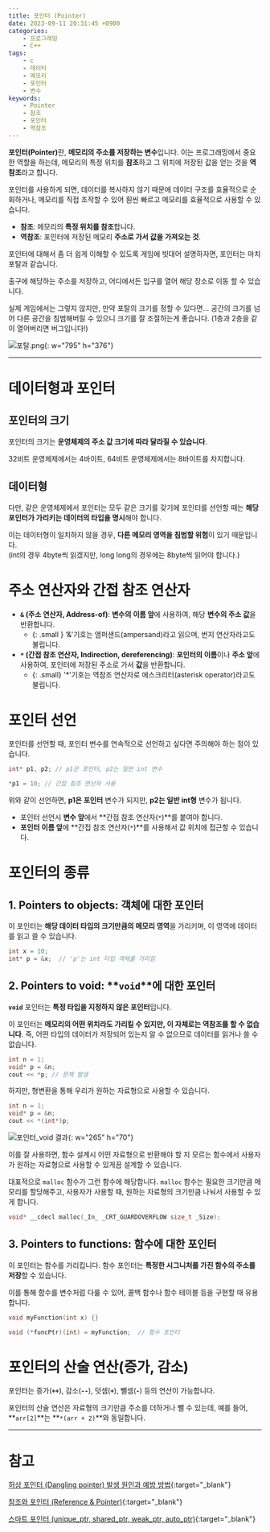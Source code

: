 ```yaml
---
title: 포인터 (Pointer)
date: 2023-09-11 20:31:45 +0900
categories:
    - 프로그래밍
    - C++
tags:
    - c
    - 데이터
    - 메모리
    - 포인터
    - 변수
keywords:
    - Pointer
    - 참조
    - 포인터
    - 역참조
---
```


<span class="keyword">**포인터(Pointer)**</span>란, <span class="font_highlight">**메모리의 주소를 저장하는 변수**</span>입니다. 이는 프로그래밍에서 중요한 역할을 하는데, 메모리의 특정 위치를 **참조**하고 그 위치에 저장된 값을 얻는 것을 **역참조**라고 합니다.

포인터를 사용하게 되면, 데이터를 복사하지 않기 때문에 데이터 구조를 효율적으로 순회하거나, 메모리를 직접 조작할 수 있어 훤씬 빠르고 메모리를 효율적으로 사용할 수 있습니다.

- <span class="important">**참조**</span>: 메모리의 **특정 위치를 참조**합니다.
- <span class="important">**역참조**</span>: 포인터에 저장된 메모리 **주소로 가서 값을 가져오는 것**.

포인터에 대해서 좀 더 쉽게 이해할 수 있도록 게임에 빗대어 설명하자면, 포인터는 마치 포탈과 같습니다.

출구에 해당하는 주소를 저장하고, 어디에서든 입구를 열어 해당 장소로 이동 할 수 있습니다.

실제 게임에서는 그렇지 않지만, 만약 포탈의 크기를 정할 수 있다면… 공간의 크기를 넘어 다른 공간을 침범해버릴 수 있으니 크기를 잘 조절하는게 좋습니다. (1층과 2층을 같이 열어버리면 버그입니다!)

![포탈.png](https://img1.daumcdn.net/thumb/R1280x0/?scode=mtistory2&fname=https%3A%2F%2Fblog.kakaocdn.net%2Fdn%2Fd1eF1K%2Fbtstxkw8oCx%2FHKMX3ulxIkhxpgVt9aPz70%2Fimg.png){: w="795" h="376"}

---

# 데이터형과 포인터

## 포인터의 크기

포인터의 크기는 <span class="font_highlight">**운영체제의 주소 값 크기에 따라 달라질 수 있습니다**</span>. 

32비트 운영체제에서는 4바이트, 64비트 운영체제에서는 8바이트를 차지합니다.

## 데이터형

다만, 같은 운영체제에서 포인터는 모두 같은 크기를 갖기에 포인터를 선언할 때는 **해당 포인터가 가리키는 데이터의 타입을 명시**해야 합니다.

이는 데이터형이 일치하지 않을 경우, **다른 메모리 영역을 침범할 위험**이 있기 때문입니다. <br> (int의 경우 4byte씩 읽겠지만, long long의 경우에는 8byte씩 읽어야 합니다.)

# **주소 연산자와 간접 참조 연산자**

- **`&` <span class="small">(주소 연산자, Address-of)</span>**: **변수의 이름 앞**에 사용하여, 해당 **변수의 주소 값**을 반환합니다.
    - {: .small } ‘&'기호는 앰퍼샌드(ampersand)라고 읽으며, 번지 연산자라고도 불립니다.
- **`*` <span class="small">(간접 참조 연산자, Indirection, dereferencing)</span>**: **포인터의 이름**이나 **주소 앞**에 사용하여, 포인터에 저장된 주소로 가서 **값**을 반환합니다.
    - {: .small} '*'기호는 역참조 연산자로 에스크리터(asterisk operator)라고도 불립니다.

# 포인터 선언

포인터를 선언할 때, 포인터 변수를 연속적으로 선언하고 싶다면 주의해야 하는 점이 있습니다.

```cpp
int* p1, p2; // p1은 포인터, p2는 일반 int 변수

*p1 = 10; // 간접 참조 연산자 사용
```

위와 같이 선언하면, **p1은 포인터** 변수가 되지만, **p2는 일반 int형** 변수가 됩니다.

- 포인터 선언시 **변수 앞**에서 **간접 참조 연산자(`*`)**를 붙여야 합니다.
- **포인터 이름 앞**에 **간접 참조 연산자(`*`)**를 사용해서 값 위치에 접근할 수 있습니다.

# 포인터의 종류

## 1. Pointers to objects: 객체에 대한 포인터

이 포인터는 <span class="font_highlight">**해당 데이터 타입의 크기만큼의 메모리 영역**</span>을 가리키며, 이 영역에 데이터를 읽고 쓸 수 있습니다.

```cpp
int x = 10;
int* p = &x;  // 'p'는 int 타입 객체를 가리킴
```

## 2. Pointers to void: **`void`**에 대한 포인터

**`void`** 포인터는 <span class="font_highlight">**특정 타입을 지정하지 않은 포인터**</span>입니다.

이 포인터는 **메모리의 어떤 위치라도 가리킬 수 있지만, 이 자체로는 역참조를 할 수 없습니다**. 즉, 어떤 타입의 데이터가 저장되어 있는지 알 수 없으므로 데이터를 읽거나 쓸 수 없습니다.

```cpp
int n = 1;
void* p = &n;
cout << *p; // 문제 발생
```

하지만, 형변환을 통해 우리가 원하는 자료형으로 사용할 수 있습니다.

```cpp
int n = 1;
void* p = &n;
cout << *(int*)p;
```

![포인터_void 결과](https://drive.google.com/uc?export=view&id=19wyGtctLiYhI7xmTDgMeXYAUegBY04Aw&usp=drive_fs){: w="265" h="70"}

이를 잘 사용하면, 함수 설계시 어떤 자료형으로 반환해야 할 지 모르는 함수에서 사용자가 원하는 자료형으로 사용할 수 있게끔 설계할 수 있습니다.

대표적으로 `malloc` 함수가 그런 함수에 해당합니다. `malloc` 함수는 필요한 크기만큼 메모리를 할당해주고, 사용자가 사용할 때, 원하는 자료형의 크기만큼 나눠서 사용할 수 있게 합니다.

```cpp
void* __cdecl malloc(_In_ _CRT_GUARDOVERFLOW size_t _Size);
```

## 3. Pointers to functions: 함수에 대한 포인터

이 포인터는 함수를 가리킵니다. 함수 포인터는 <span class="font_highlight">**특정한 시그니처를 가진 함수의 주소를 저장**</span>할 수 있습니다.

이를 통해 함수를 변수처럼 다룰 수 있어, 콜백 함수나 함수 테이블 등을 구현할 때 유용합니다.

```cpp
void myFunction(int x) {}

void (*funcPtr)(int) = myFunction;  // 함수 포인터
```

# 포인터의 산술 연산(증가, 감소)

포인터는 증가(**`++`**), 감소(**`--`**), 덧셈(**`+`**), 뺄셈(**`-`**) 등의 연산이 가능합니다.

포인터의 산술 연산은 자료형의 크기만큼 주소를 더하거나 뺄 수 있는데, 예를 들어, **`arr[2]`**는 **`*(arr + 2)`**와 동일합니다.


---

# 참고

[허상 포인터 (Dangling pointer) 발생 원인과 예방 방법](/posts/%ED%97%88%EC%83%81-%ED%8F%AC%EC%9D%B8%ED%84%B0-dangling-pointer-%EB%B0%9C%EC%83%9D-%EC%9B%90%EC%9D%B8%EA%B3%BC-%EC%98%88%EB%B0%A9-%EB%B0%A9%EB%B2%95/){:target="_blank"}

[참조와 포인터 (Reference & Pointer)](/posts/%EC%B0%B8%EC%A1%B0%EC%99%80-%ED%8F%AC%EC%9D%B8%ED%84%B0-reference-pointer/){:target="_blank"}

[스마트 포인터 (unique_ptr, shared_ptr, weak_ptr, auto_ptr)](/posts/%EC%8A%A4%EB%A7%88%ED%8A%B8-%ED%8F%AC%EC%9D%B8%ED%84%B0-unique-ptr-shared-ptr-weak-ptr-auto-ptr){:target="_blank"}